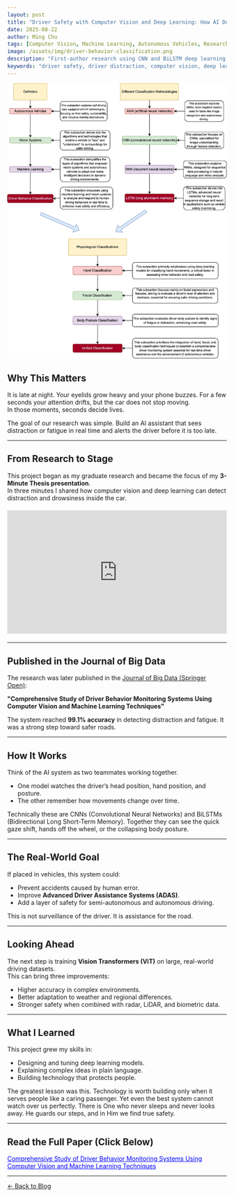 ```yaml
---
layout: post
title: "Driver Safety with Computer Vision and Deep Learning: How AI Detects Distraction and Fatigue"
date: 2025-08-22
author: Ming Chu
tags: [Computer Vision, Machine Learning, Autonomous Vehicles, Research]
image: /assets/img/driver-behavior-classification.png
description: "First-author research using CNN and BiLSTM deep learning models to detect distracted and drowsy driving in real time, improving road safety and supporting autonomous vehicle technology."
keywords: "driver safety, driver distraction, computer vision, deep learning, CNN, LSTM, BiLSTM, autonomous vehicles, driver monitoring system, vision transformer"
---
```


![Driver Behavior Classification Overview](/assets/img/driver-behavior-classification.png)

## Why This Matters

It is late at night. Your eyelids grow heavy and your phone buzzes. For a few seconds your attention drifts, but the car does not stop moving.  
In those moments, seconds decide lives.  

The goal of our research was simple. Build an AI assistant that sees distraction or fatigue in real time and alerts the driver before it is too late.

---

## From Research to Stage

This project began as my graduate research and became the focus of my **3-Minute Thesis presentation**.  
In three minutes I shared how computer vision and deep learning can detect distraction and drowsiness inside the car.  

<div style="position: relative; padding-bottom: 56.25%; height: 0; overflow: hidden; max-width: 100%; margin: 20px 0;">
  <iframe 
    src="https://www.youtube.com/embed/ezQxikFTFGs?si=tt_SugehJRr1L_GW" 
    title="3MT Presentation" 
    frameborder="0" 
    allow="accelerometer; autoplay; clipboard-write; encrypted-media; gyroscope; picture-in-picture; web-share" 
    referrerpolicy="strict-origin-when-cross-origin" 
    allowfullscreen
    style="position: absolute; top: 0; left: 0; width: 100%; height: 100%;">
  </iframe>
</div>

---

## Published in the Journal of Big Data

The research was later published in the [Journal of Big Data (Springer Open)](https://link.springer.com/article/10.1186/s40537-024-00890-0):  

**"Comprehensive Study of Driver Behavior Monitoring Systems Using Computer Vision and Machine Learning Techniques"**

The system reached **99.1% accuracy** in detecting distraction and fatigue. It was a strong step toward safer roads.

---

## How It Works

Think of the AI system as two teammates working together.  

- One model watches the driver’s head position, hand position, and posture.  
- The other remember how movements change over time.  

Technically these are CNNs (Convolutional Neural Networks) and BiLSTMs (Bidirectional Long Short-Term Memory).
Together they can see the quick gaze shift, hands off the wheel, or the collapsing body posture.

---

## The Real-World Goal

If placed in vehicles, this system could:  

- Prevent accidents caused by human error.  
- Improve **Advanced Driver Assistance Systems (ADAS)**.  
- Add a layer of safety for semi-autonomous and autonomous driving.  

This is not surveillance of the driver. It is assistance for the road.

---

## Looking Ahead

The next step is training **Vision Transformers (ViT)** on large, real-world driving datasets.  
This can bring three improvements:  

- Higher accuracy in complex environments.  
- Better adaptation to weather and regional differences.  
- Stronger safety when combined with radar, LiDAR, and biometric data.  

---

## What I Learned

This project grew my skills in:  

- Designing and tuning deep learning models.  
- Explaining complex ideas in plain language.  
- Building technology that protects people.  

The greatest lesson was this. Technology is worth building only when it serves people like a caring passenger. Yet even the best system cannot watch over us perfectly. There is One who never sleeps and never looks away. He guards our steps, and in Him we find true safety.

---

## Read the Full Paper (Click Below)

<a href="https://link.springer.com/article/10.1186/s40537-024-00890-0" style="color:blue; text-decoration:underline;">
Comprehensive Study of Driver Behavior Monitoring Systems Using Computer Vision and Machine Learning Techniques
</a>

---

[← Back to Blog](/blog)
